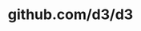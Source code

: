 ---
layout: post
title: github.com/d3/d3
categories: link
tags: [انگلیسی, گیت‌هاب, برنامه‌نویسی]
---